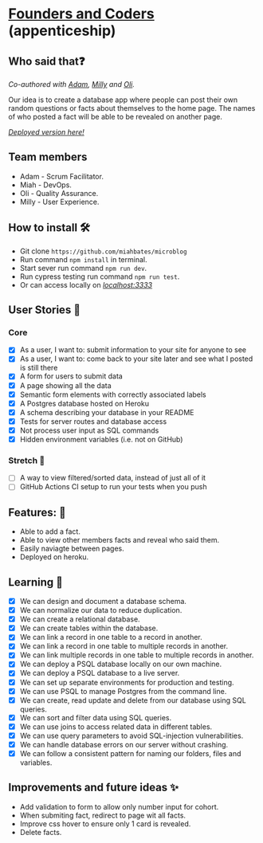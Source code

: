 # [Founders and Coders](https://www.foundersandcoders.com/) (appenticeship) 

## Who said that❓

*Co-authored with [Adam](https://github.com/adam8-9), [Milly](https://github.com/millipede-cpu) and [Oli](https://github.com/duckRabbitPy).*

Our idea is to create a database app where people can post their own random questions or facts about themselves to the home page. The names of who posted a fact will be able to be revealed on another page.

_[Deployed version here!](https://whosaidthat4.herokuapp.com/)_

## Team members
- Adam - Scrum Facilitator.
- Miah - DevOps.
- Oli - Quality Assurance.
- Milly - User Experience.

## How to install 🛠️
- Git clone `https://github.com/miahbates/microblog`
- Run command `npm install` in terminal.
- Start sever run command `npm run dev`.
- Run cypress testing run command `npm run test`.
- Or can access locally on _[localhost:3333](http://localhost:3333/)_

## User Stories :busts_in_silhouette:
### Core
- [x] As a user, I want to: submit information to your site for anyone to see
- [x] As a user, I want to: come back to your site later and see what I posted is still there
- [x] A form for users to submit data
- [x] A page showing all the data
- [x] Semantic form elements with correctly associated labels
- [x] A Postgres database hosted on Heroku
- [x] A schema describing your database in your README
- [x] Tests for server routes and database access
- [x] Not process user input as SQL commands
- [x] Hidden environment variables (i.e. not on GitHub)
### Stretch :seedling:
- [ ] A way to view filtered/sorted data, instead of just all of it
- [ ] GitHub Actions CI setup to run your tests when you push

## Features: 🌟
* Able to add a fact.
* Able to view other members facts and reveal who said them.
* Easily naviagte between pages.
* Deployed on heroku.

## Learning 🌱
- [x] We can design and document a database schema.
- [x] We can normalize our data to reduce duplication.
- [x] We can create a relational database.
- [x] We can create tables within the database.
- [x] We can link a record in one table to a record in another.
- [x] We can link a record in one table to multiple records in another.
- [x] We can link multiple records in one table to multiple records in another.
- [x] We can deploy a PSQL database locally on our own machine.
- [x] We can deploy a PSQL database to a live server.   
- [x] We can set up separate environments for production and testing.
- [x] We can use PSQL to manage Postgres from the command line.
- [x] We can create, read update and delete from our database using SQL queries.
- [x] We can sort and filter data using SQL queries.
- [x] We can use joins to access related data in different tables.
- [x] We can use query parameters to avoid SQL-injection vulnerabilities.
- [x] We can handle database errors on our server without crashing.
- [x] We can follow a consistent pattern for naming our folders, files and variables.

## Improvements and future ideas ✨
- Add validation to form to allow only number input for cohort.
- When submiting fact, redirect to page wit all facts.
- Improve css hover to ensure only 1 card is revealed.
- Delete facts.
